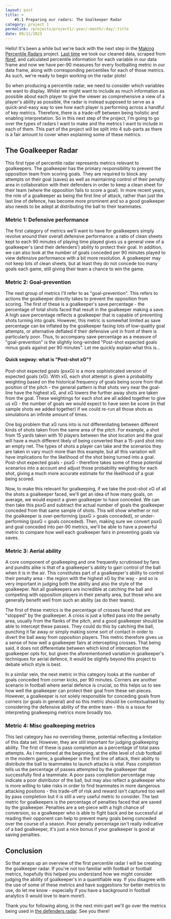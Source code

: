 ```yaml
---
layout: post
title: >
    #5.1 Preparing our radars: The Goalkeeper Radar
category: project 1
permalink: /projects/project1/:year/:month/:day/:title
date: 09/11/2023
---
```


Hello! It's been a while but we're back with the next step in the <a id="otherpage-link" href="{{site.baseurl}}/projects/project1">Making Percentile Radars</a> project. <a id="otherpage-link" href="{{site.baseurl}}/projects/project1/2023/08/05/project1-post4">Last time</a> we took our cleaned data, scraped from <a id="text-link" href="https://fbref.com/en/">fbref</a>, and calculated percentile information for each variable in our data frame and now we have per-90 measures for every footballing metric in our data frame, along with corresponding percentiles for each of those metrics. As such, we're ready to begin working on the radar plots!

So when producing a percentile radar, we need to consider which variables we want to display. Whilst we might want to include as much information as possible about each player to give the viewer as comprehensive a view of a player's ability as possible, the radar is instead supposed to serve as a quick-and-easy way to see how each player is performing across a handful of key metrics. Therefore, there is a trade-off between being holistic and enabling interpretation. So in this next step of the project, I'm going to go over the types of radars I want to make and the metrics I want to include in each of them. This part of the project will be split into 4 sub-parts as there is a fair amount to cover when explaining some of these metrics.

## The Goalkeeper Radar

This first type of percentile radar represents metrics relevant to goalkeepers. The goalkeeper has the primary responsibility to prevent the opposition team from scoring goals. They are required to block any attempts on their goal (saves) as well as maintaining control of their penalty area in collaboration with their defenders in order to keep a clean sheet for their team (where the opposition fails to score a goal). In more recent years, the role of a goalkeeper as being the first line of attack, rather than just the last line of defence, has become more prominent and so a good goalkeeper also needs to be adept at distributing the ball to their teammates. 

### Metric 1: Defensive performance

The first category of metrics we'll want to have for goalkeepers simply revolve around their overall defensive performance: a ratio of clean sheets kept to each 90 minutes of playing time played gives us a general view of a goalkeeper's (and their defenders') ability to protect their goal. In addition, we can also look at the number of goals conceded per 90 minutes played to view defensive performance with a bit more resolution. A goalkeeper may not keep lots of clean sheets, but at least they do not concede too many goals each game, still giving their team a chance to win the game.

### Metric 2: Goal-prevention

The next group of metrics I'll refer to as "goal-prevention". This refers to actions the goalkeeper directly takes to prevent the opposition from scoring. The first of these is a goalkeeper's save percentage - the percentage of total shots faced that result in the goalkeeper making a save. A high save percentage reflects a goalkeeper that is capable of preventing shots turning into goals. However, this metric is somewhat limited as save percentage can be inflated by the goalkeeper facing lots of low-quality goal attempts, or alternative deflated if their defensive unit in front of them is particularly poor. Thus, to accompany save percentage as a measure of "goal-prevention" is the slightly long-winded "Post-shot expected goals minus goals against per 90 minutes". Let me quickly explain what this is...

#### Quick segway: what is "Post-shot xG"?

Post-shot expected goals (psxG) is a more sophisticated version of expected goals (xG). With xG, each shot attempt is given a probability weighting based on the historical frequency of goals being score from that position of the pitch - the general pattern is that shots very near the goal-line have the highest xG, and xG lowers the further away shots are taken from the goal. These weightings for each shot are all added together to give us xG - the number of goals we would expect to have seen be score (in that sample shots we added together) if we could re-run all those shots as simulations an infinite amount of times. 

One big problem that xG runs into is not differentiating between different kinds of shots taken from the same area of the pitch. For example, a shot from 15 yards taken with 10 players between the shot location and the goal will have a much different likely of being converted than a 15-yard shot into an empty net. The types of shots a player can take and the scenarios they are taken in vary much more than this example, but all this variation will have implications for the likelihood of the shot being turned into a goal. Post-shot expected goals - psxG - therefore takes some of these potential scenarios into a account and adjust those probability weighting for each shot, giving a much more accurate estimate for the likelihood of a goal being scored. 

Now, to make this relevant for goalkeeping, if we take the post-shot xG of all the shots a goalkeeper faced, we'll get an idea of how many goals, on average, we would expect a given goalkeeper to have conceded. We can then take this psxG and subtract the actual number of goals the goalkeeper conceded from that same sample of shots. This will show whether or not the goalkeeper is over-performing (psxG > goals conceded), or under-performing (psxG < goals conceded). Then, making sure we convert psxG and goal conceded into per-90 metrics, we'll be able to have a powerful metric to compare how well each goalkeeper fairs in preventing goals via saves.

### Metric 3: Aerial ability

A core component of goalkeeping and one frequently scrutinised by fans and pundits alike is that of a goalkeeper's ability to gain control of the ball when it is in the air. This constitutes part of a goalkeeper's ability to control their penalty area - the region with the highest xG by the way - and so is very important in judging both the ability and also the style of the goalkeeper. Not all goalkeepers are incredible at catching the ball and competing with opposition players in their penalty area, but those who are generally benefit well from such an ability (as do their teams).

The first of these metrics is the percentage of crosses faced that are "stopped" by the goalkeeper. A cross is just a lofted pass into the penalty area, usually from the flanks of the pitch, and a good goalkeeper should be able to intercept these passes. They could do this by catching the ball, punching it far away or simply making some sort of contact in order to divert the ball away from opposition players. This metric therefore gives us a sense of how well a goalkeeper fairs at intercepting crosses. That being said, it does not differentiate between which kind of interception the goalkeeper opts for, but given the aforementioned variation in goalkeeper's techniques for aerial defence, it would be slightly beyond this project to debate which style is best.

In a similar vein, the next metric in this category looks at the number of goals conceded from corner kicks, per 90 minutes. Corners are another scenario in football where aerial defence is crucial, so this helps us to see how well the goalkeeper can protect their goal from these set-pieces. However, a goalkeeper is not solely responsible for conceding goals from corners (or goals in general) and so this metric should be contextualised by considering the defensive ability of the entire team - this is a issue for interpreting goalkeeping metrics more broadly too.

### Metric 4: Misc goalkeeping metrics

This last category has no overriding theme, potential reflecting a limitation of this data set. However, they are still important for judging goalkeeping ability. The first of these is pass completion as a percentage of total pass attempts. As I mentioned at the beginning, at the elite level of club football in the modern game, a goalkeeper is the first line of attack, their ability to distribute the ball to teammates to launch attacks is vital. Pass completion tells us the percentage of passes attempted by the goalkeeper that successfully find a teammate. A poor pass completion percentage may indicate a poor distributor of the ball, but may also reflect a goalkeeper who is more willing to take risks in order to find teammates in more dangerous attacking positions - this trade-off of risk and reward isn't captured too well by pass completion but it is still a very useful metric to consider. The last metric for goalkeepers is the percentage of penalties faced that are saved by the goalkeeper. Penalties are a set-piece with a high chance of conversion, so a goalkeeper who is able to fight back and be successful at reading their opponent can help to prevent many goals being conceded over the course of a season. Poor penalty percentage isn't really indicative of a bad goalkeeper, it's just a nice bonus if your goalkeeper is good at saving penalties. 

## Conclusion

So that wraps up an overview of the first percentile radar I will be creating: the goalkeeper radar. If you're not too familiar with football or football metrics, hopefully this helped you understand how we might consider judging the ability of goalkeeper's in a quantifiable way. If you disagree with the use of some of these metrics and have suggestions for better metrics to use, do let me know - especially if you have a background in football analytics (I would love to learn more!).

Thank you for following along, in the next mini-part we'll go over the metrics being used in <a id="otherpage-link" href="{{site.baseurl}}/projects/project1/2023/08/05/project1-post5-2">the defenders radar</a>. See you there!